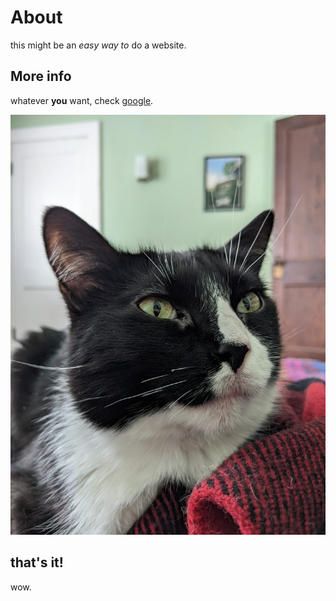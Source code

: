 # About

this might be an *easy way to* do a website.

## More info

whatever **you** want, check [google](www.google.com).

![goat](./images/goat.jpeg)

## that's it!

wow.

